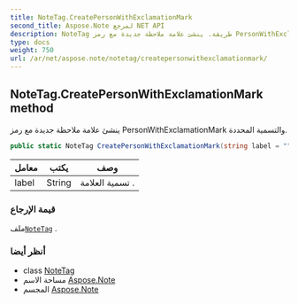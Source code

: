 ```yaml
---
title: NoteTag.CreatePersonWithExclamationMark
second_title: Aspose.Note لمرجع NET API
description: NoteTag طريقة. ينشئ علامة ملاحظة جديدة مع رمز PersonWithExclamationMark والتسمية المحددة.
type: docs
weight: 750
url: /ar/net/aspose.note/notetag/createpersonwithexclamationmark/
---
```

## NoteTag.CreatePersonWithExclamationMark method

ينشئ علامة ملاحظة جديدة مع رمز PersonWithExclamationMark والتسمية المحددة.

```csharp
public static NoteTag CreatePersonWithExclamationMark(string label = "")
```

| معامل | يكتب | وصف |
| --- | --- | --- |
| label | String | تسمية العلامة . |

### قيمة الإرجاع

ملف[`NoteTag`](../) .

### أنظر أيضا

* class [NoteTag](../)
* مساحة الاسم [Aspose.Note](../../notetag/)
* المجسم [Aspose.Note](../../../)


